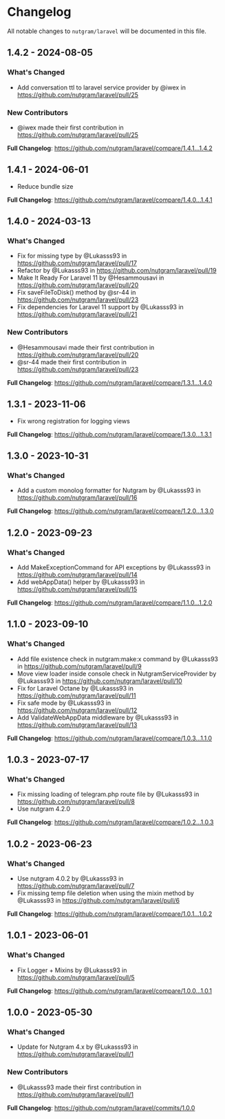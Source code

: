# Changelog

All notable changes to `nutgram/laravel` will be documented in this file.

## 1.4.2 - 2024-08-05

### What's Changed

* Add conversation ttl to laravel service provider by @iwex in https://github.com/nutgram/laravel/pull/25

### New Contributors

* @iwex made their first contribution in https://github.com/nutgram/laravel/pull/25

**Full Changelog**: https://github.com/nutgram/laravel/compare/1.4.1...1.4.2

## 1.4.1 - 2024-06-01

- Reduce bundle size

**Full Changelog**: https://github.com/nutgram/laravel/compare/1.4.0...1.4.1

## 1.4.0 - 2024-03-13

### What's Changed

* Fix for missing type by @Lukasss93 in https://github.com/nutgram/laravel/pull/17
* Refactor by @Lukasss93 in https://github.com/nutgram/laravel/pull/19
* Make It Ready For Laravel 11 by @Hesammousavi in https://github.com/nutgram/laravel/pull/20
* Fix saveFileToDisk() method by @sr-44 in https://github.com/nutgram/laravel/pull/23
* Fix dependencies for Laravel 11 support by @Lukasss93 in https://github.com/nutgram/laravel/pull/21

### New Contributors

* @Hesammousavi made their first contribution in https://github.com/nutgram/laravel/pull/20
* @sr-44 made their first contribution in https://github.com/nutgram/laravel/pull/23

**Full Changelog**: https://github.com/nutgram/laravel/compare/1.3.1...1.4.0

## 1.3.1 - 2023-11-06

- Fix wrong registration for logging views

**Full Changelog**: https://github.com/nutgram/laravel/compare/1.3.0...1.3.1

## 1.3.0 - 2023-10-31

### What's Changed

- Add a custom monolog formatter for Nutgram by @Lukasss93 in https://github.com/nutgram/laravel/pull/16

**Full Changelog**: https://github.com/nutgram/laravel/compare/1.2.0...1.3.0

## 1.2.0 - 2023-09-23

### What's Changed

- Add MakeExceptionCommand for API exceptions by @Lukasss93 in https://github.com/nutgram/laravel/pull/14
- Add webAppData() helper by @Lukasss93 in https://github.com/nutgram/laravel/pull/15

**Full Changelog**: https://github.com/nutgram/laravel/compare/1.1.0...1.2.0

## 1.1.0 - 2023-09-10

### What's Changed

- Add file existence check in nutgram:make:x command by @Lukasss93 in https://github.com/nutgram/laravel/pull/9
- Move view loader inside console check in NutgramServiceProvider by @Lukasss93 in https://github.com/nutgram/laravel/pull/10
- Fix for Laravel Octane by @Lukasss93 in https://github.com/nutgram/laravel/pull/11
- Fix safe mode by @Lukasss93 in https://github.com/nutgram/laravel/pull/12
- Add ValidateWebAppData middleware by @Lukasss93 in https://github.com/nutgram/laravel/pull/13

**Full Changelog**: https://github.com/nutgram/laravel/compare/1.0.3...1.1.0

## 1.0.3 - 2023-07-17

### What's Changed

- Fix missing loading of telegram.php route file by @Lukasss93 in https://github.com/nutgram/laravel/pull/8
- Use nutgram 4.2.0

**Full Changelog**: https://github.com/nutgram/laravel/compare/1.0.2...1.0.3

## 1.0.2 - 2023-06-23

### What's Changed

- Use nutgram 4.0.2 by @Lukasss93 in https://github.com/nutgram/laravel/pull/7
- Fix missing temp file deletion when using the mixin method by @Lukasss93 in https://github.com/nutgram/laravel/pull/6

**Full Changelog**: https://github.com/nutgram/laravel/compare/1.0.1...1.0.2

## 1.0.1 - 2023-06-01

### What's Changed

- Fix Logger + Mixins by @Lukasss93 in https://github.com/nutgram/laravel/pull/5

**Full Changelog**: https://github.com/nutgram/laravel/compare/1.0.0...1.0.1

## 1.0.0 - 2023-05-30

### What's Changed

- Update for Nutgram 4.x by @Lukasss93 in https://github.com/nutgram/laravel/pull/1

### New Contributors

- @Lukasss93 made their first contribution in https://github.com/nutgram/laravel/pull/1

**Full Changelog**: https://github.com/nutgram/laravel/commits/1.0.0
